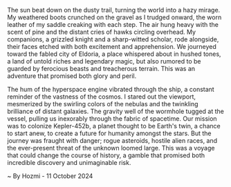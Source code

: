 
The sun beat down on the dusty trail, turning the world into a hazy mirage.  My weathered boots crunched on the gravel as I trudged onward, the worn leather of my saddle creaking with each step.  The air hung heavy with the scent of pine and the distant cries of hawks circling overhead.  My companions, a grizzled knight and a sharp-witted scholar, rode alongside, their faces etched with both excitement and apprehension.  We journeyed toward the fabled city of Eldoria, a place whispered about in hushed tones, a land of untold riches and legendary magic, but also rumored to be guarded by ferocious beasts and treacherous terrain.  This was an adventure that promised both glory and peril.

The hum of the hyperspace engine vibrated through the ship, a constant reminder of the vastness of the cosmos.  I stared out the viewport, mesmerized by the swirling colors of the nebulas and the twinkling brilliance of distant galaxies.  The gravity well of the wormhole tugged at the vessel, pulling us inexorably through the fabric of spacetime.  Our mission was to colonize Kepler-452b, a planet thought to be Earth's twin, a chance to start anew, to create a future for humanity amongst the stars.  But the journey was fraught with danger; rogue asteroids, hostile alien races, and the ever-present threat of the unknown loomed large.  This was a voyage that could change the course of history, a gamble that promised both incredible discovery and unimaginable risk. 

~ By Hozmi - 11 October 2024
